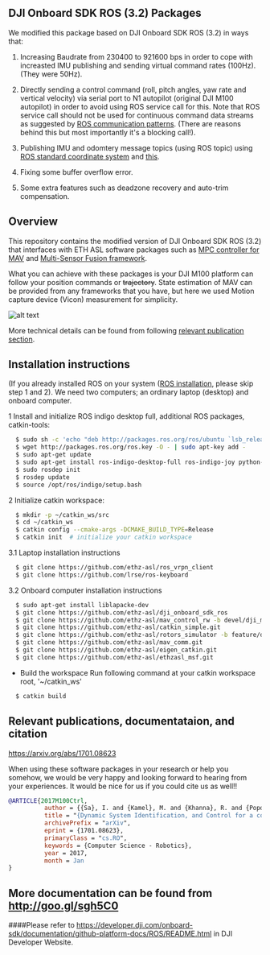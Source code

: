 DJI Onboard SDK ROS (3.2) Packages
------
We modified this package based on DJI Onboard SDK ROS (3.2) in ways that:

1. Increasing Baudrate from 230400 to 921600 bps in order to cope with increasted IMU publishing and sending virtual command rates (100Hz). (They were 50Hz).

2. Directly sending a control command (roll, pitch angles, yaw rate and vertical velocity) via serial port to N1 autopilot (original DJI M100 autopilot) in order to avoid using ROS service call for this. Note that ROS service call should not be used for continuous command data streams as suggested by [ROS communication patterns](http://wiki.ros.org/ROS/Patterns/Communication). (There are reasons behind this but most importantly it's a blocking call!).

3. Publishing IMU and odomtery message topics (using ROS topic) using [ROS standard coordinate system](http://www.ros.org/reps/rep-0103.html) and [this](http://www.ros.org/reps/rep-0105.html).

4. Fixing some buffer overflow error.

5. Some extra features such as deadzone recovery and auto-trim compensation. 

Overview
------
This repository contains the modified version of DJI Onboard SDK ROS (3.2) that interfaces with ETH ASL software packages such as [MPC controller for MAV](https://github.com/ethz-asl/mav_control_rw/tree/devel/dji_m100_linear) and [Multi-Sensor Fusion framework](https://github.com/ethz-asl/ethzasl_msf).

What you can achieve with these packages is your DJI M100 platform can follow your position commands or ~~trajectory~~. State estimation of MAV can be provided from any frameworks that you have, but here we used Motion capture device (Vicon) measurement for simplicity.

![alt text](https://drive.google.com/uc?export=view&id=0B-0CTsFowMRVODNDWDNRQnNWR3M)


More technical details can be found from following [relevant publication section](https://github.com/ethz-asl/dji_onboard_sdk_ros/blob/3.2/README.md#relevant-publications-documentataion-and-citation).

Installation instructions
------
(If you already installed ROS on your system ([ROS installation](http://wiki.ros.org/indigo/Installation/Ubuntu), please skip step 1 and 2).
We need two computers; an ordinary laptop (desktop) and onboard computer.

1 Install and initialize ROS indigo desktop full, additional ROS packages, catkin-tools:
```sh
  $ sudo sh -c 'echo "deb http://packages.ros.org/ros/ubuntu `lsb_release -sc` main" > /etc/apt/sources.list.d/ros-latest.list'
  $ wget http://packages.ros.org/ros.key -O - | sudo apt-key add -
  $ sudo apt-get update
  $ sudo apt-get install ros-indigo-desktop-full ros-indigo-joy python-wstool python-catkin-tools
  $ sudo rosdep init
  $ rosdep update
  $ source /opt/ros/indigo/setup.bash
```
2 Initialize catkin workspace:
```sh
  $ mkdir -p ~/catkin_ws/src
  $ cd ~/catkin_ws
  $ catkin config --cmake-args -DCMAKE_BUILD_TYPE=Release
  $ catkin init  # initialize your catkin workspace
```
3.1 Laptop installation instructions
```sh
  $ git clone https://github.com/ethz-asl/ros_vrpn_client
  $ git clone https://github.com/lrse/ros-keyboard
```

3.2 Onboard computer installation instructions
```sh
  $ sudo apt-get install liblapacke-dev
  $ git clone https://github.com/ethz-asl/dji_onboard_sdk_ros
  $ git clone https://github.com/ethz-asl/mav_control_rw -b devel/dji_m100_linear
  $ git clone https://github.com/ethz-asl/catkin_simple.git
  $ git clone https://github.com/ethz-asl/rotors_simulator -b feature/dji_m100_joy
  $ git clone https://github.com/ethz-asl/mav_comm.git
  $ git clone https://github.com/ethz-asl/eigen_catkin.git
  $ git clone https://github.com/ethz-asl/ethzasl_msf.git
```

* Build the workspace
Run following command at your catkin workspace root, '~/catkin_ws'
```sh
  $ catkin build
```

Relevant publications, documentataion, and citation
------

https://arxiv.org/abs/1701.08623

When using these software packages in your research or help you somehow, we would be very happy and looking forward to hearing from your experiences. It would be nice for us if you could cite us as well!!

```bibtex
@ARTICLE{2017M100Ctrl,
          author = {{Sa}, I. and {Kamel}, M. and {Khanna}, R. and {Popovic}, M. and {Nieto}, J. {Siegwart}, R.},
          title = "{Dynamic System Identification, and Control for a cost effective open-source VTOL MAV}",
          archivePrefix = "arXiv",
          eprint = {1701.08623},
          primaryClass = "cs.RO",
          keywords = {Computer Science - Robotics},
          year = 2017,
          month = Jan
}
```


## More documentation can be found from http://goo.gl/sgh5C0

####Please refer to <https://developer.dji.com/onboard-sdk/documentation/github-platform-docs/ROS/README.html> in DJI Developer Website.
